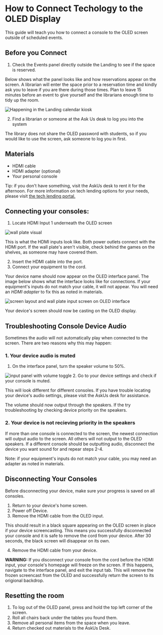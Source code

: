 # How to Connect Techology to the OLED Display

This guide will teach you how to connect a console to the OLED screen outside of scheduled events. 

## Before you Connect

1. Check the Events panel directly outside the Landing to see if the space is reserved.

Below shows what the panel looks like and how reservations appear on the screen. A librarian will enter the space prior to a reservation time and kindly ask you to leave if you are there during those times. Plan to leave 15 minutes before an event to give yourself and the librarians enough time to tidy up the room. 

![Happening in the Landing calendar kiosk](https://file+.vscode-resource.vscode-cdn.net/Users/madelynkenney/Desktop/ENG%20517/512%20procedure%20copy/Procedure/kenneym/assets/images/Kiosk.JPG?version%3D1758683023270)

2. Find a librarian or someone at the Ask Us deak to log you into the system

The library does not share the OLED password with students, so if you would like to use the screen, ask someone to log you in first. 

## Materials
* HDMI cable
* HDMI adapter (optional)
* Your personal console

Tip: if you don't have something, visit the AskUs desk to rent it for the afternoon. For more information on tech lending options for your needs, please visit [the tech lending portal.](https://www.lib.ncsu.edu/devices)
## Connecting your consoles: 

1. Locate HDMI Input 1 underneath the OLED screen

![wall plate visual](https://file+.vscode-resource.vscode-cdn.net/Users/madelynkenney/Desktop/ENG%20517/512%20procedure%20copy/Procedure/kenneym/assets/images/IMG_0761.JPG?version%3D1758680994901)

This is what the HDMI inputs look like. Both power outlets connect with the HDMI port. If the wall plate's aren't visible, check behind the games on the shelves, as someone may have covered them. 

2. Insert the HDMI cable into the port.
3. Connect your equipment to the cord.

Your device name should now appear on the OLED interface panel. The image below shows what the interface looks like for connections. If your equipment's inputs do not match your cable, it will not appear. You will need an *HDMI adapter* to fix this as noted in materials.

![screen layout and wall plate input screen on OLED interface](https://file+.vscode-resource.vscode-cdn.net/Users/madelynkenney/Desktop/ENG%20517/512%20procedure%20copy/Procedure/kenneym/assets/images/JPG%20of%20Images%20in%20Landing/Selecting%202%20sources.jpg?version%3D1758680810156)

Your device's screen should now be casting on the OLED display. 

## Troubleshooting Console Device Audio
Sometimes the audio will not automatically play when connected to the screen. There are two reasons why this may happen: 

### 1. Your device audio is muted

1. On the interface panel, turn the speaker volume to 50%.

![input panel with volume toggle](https://file%2B.vscode-resource.vscode-cdn.net/Users/madelynkenney/Desktop/ENG%20517/512%20procedure%20copy/Procedure/kenneym/assets/images/JPG%20of%20Images%20in%20Landing/Input%20Page.jpg?version%3D1758681165484)
2. Go to your device settings and check if your console is muted. 

This will look different for different consoles. If you have trouble locating your device's audio settings, please visit the AskUs desk for assistance.

The volume should now output through the speakers. If the try troubleshooting by checking device priority on the speakers. 

### 2. Your device is not recieving priority in the speakers 

If more than one console is connected to the screen, the newest connection will output audio to the screen. All others will not output to the OLED speakers. If a different console should be outputting audio, disconnect the device you want sound for and repear steps 2-4.

Note: if your equipment's inputs do not match your cable, you may need an adapter as noted in materials.

## Disconnecting Your Consoles
Before disconnecting your device, make sure your progress is saved on all consoles. 

1. Return to your device's home screen.
2. Power off Device.
3. Remove the HDMI cable from the OLED input.

This should result in a black square appearing on the OLED screen in place if your device screencasting. This means you successfully disconnected your console and it is safe to remove the cord from your device. After 30 seconds, the black screen will disappear on its own. 

4. Remove the HDMI cable from your device.


 **WARNING:** If you disconnect your console from the cord before the HDMI input, your console's homepage will freeze on the screen. If this happens, navigate to the interface panel, and exit the input tab. This will remove the frozen screencast from the OLED and successfully return the screen to its origional backdrop. 



## Resetting the room
1. To log out of the OLED panel, press and hold the top left corner of the screen. 
2. Roll all chairs back under the tables you found them. 
3. Remove all personal items from the space when you leave. 
4. Return checked out materials to the AskUs Desk.